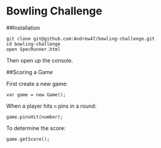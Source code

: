 
Bowling Challenge
=================

##Installation

```
git clone git@github.com:Andrew47/bowling-challenge.git
cd bowling-challenge
open SpecRunner.html
```
Then open up the console.

##Scoring a Game

First create a new game:

```
var game = new Game();
```

When a player hits `n` pins in a round:

```
game.pinsHit(number);
```

To determine the score:

```
game.getScore();
```
